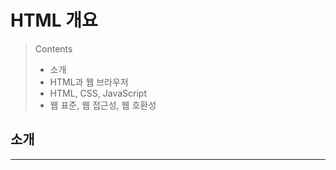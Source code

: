 # HTML 개요

> Contents
>
> - 소개
> - HTML과 웹 브라우저
> - HTML, CSS, JavaScript
> - 웹 표준, 웹 접근성, 웹 호환성

## 소개

---
